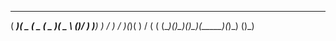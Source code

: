 
 ____  ____  ____  _____  ____      _ 
( ___)(  _ \(  _ \(  _  )(  _ \  ()/ )
 )__)  )   / )   / )(_)(  )   /   ( ( 
(____)(_)\_)(_)\_)(_____)(_)\_)  ()\_)
